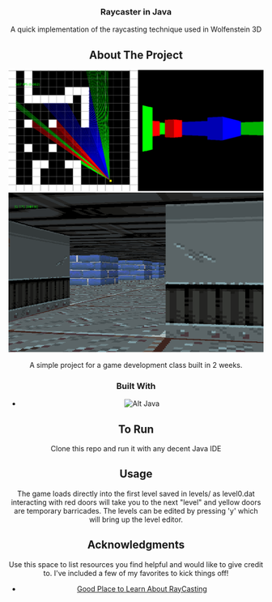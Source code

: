 
<!-- PROJECT LOGO -->
<br />
<div align="center">

  <h3 align="center">Raycaster in Java</h3>

  <p align="center">
    A quick implementation of the raycasting technique used in Wolfenstein 3D
    <br />
  </p>



<!-- ABOUT THE PROJECT -->
## About The Project


![raycaster1](./images/raycaster1.png?raw=true "Raycaster screenshot")
![RayShooter](./images/ss.png?raw=true "Raycaster screenshot")

A simple project for a game development class built in 2 weeks.

### Built With

* ![Alt Java](https://user-images.githubusercontent.com/25181517/117201156-9a724800-adec-11eb-9a9d-3cd0f67da4bc.png)


<!-- GETTING STARTED -->
## To Run

Clone this repo and run it with any decent Java IDE

## Usage

The game loads directly into the first level saved in levels/ as level0.dat interacting with red doors will take you to the next "level" and yellow doors are temporary barricades.
The levels can be edited by pressing 'y' which will bring up the level editor.


## Acknowledgments

Use this space to list resources you find helpful and would like to give credit to. I've included a few of my favorites to kick things off!

* [Good Place to Learn About RayCasting](https://lodev.org/cgtutor/raycasting.html)


